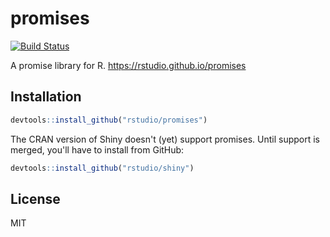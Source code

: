 # promises

[![Build Status](https://travis-ci.org/rstudio/promises.svg?branch=master)](https://travis-ci.org/rstudio/promises)

A promise library for R. https://rstudio.github.io/promises

## Installation

```r
devtools::install_github("rstudio/promises")
```

The CRAN version of Shiny doesn't (yet) support promises. Until support is merged, you'll have to install from GitHub:

```r
devtools::install_github("rstudio/shiny")
```

## License

MIT
